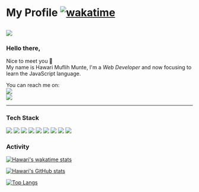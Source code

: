 # My Profile [![wakatime](https://wakatime.com/badge/user/9080e4a2-4bfc-4500-b7b1-082b2c6c5a6b.svg)](https://wakatime.com/@9080e4a2-4bfc-4500-b7b1-082b2c6c5a6b)

<a><img src="https://3.bp.blogspot.com/-C0Vqff9M5kg/VrARw5HUSlI/AAAAAAAAXUE/tPpCuxIeneo/s1600/Omake%2BGif%2BAnime%2B-%2BKoyomimonogatari%2B-%2BEpisode%2B4%2B-%2BSenjougahara%2BYoga.gif" /></a>
---

### Hello there, <br/>

Nice to meet you 👋<br/>
My name is Hawari Muflih Munte, I'm a *Web Developer* and now focusing to learn the JavaScript language.<br/>

You can reach me on:<br/>
<img src="https://img.shields.io/badge/WhatsApp-081265942424-white?logo=whatsapp&style=social" /> <br/>
<img src="https://img.shields.io/badge/Instagram-procodeline.way-white?logo=instagram&style=social"/> <br/>

---

### Tech Stack

<a><img src="https://img.shields.io/badge/HTML-black?style=for-the-badge&logo=html5"/></a>
<a><img src="https://img.shields.io/badge/CSS-black?style=for-the-badge&logo=css3"/></a>
<a><img src="https://img.shields.io/badge/JavaScript-black?style=for-the-badge&logo=javascript"/></a>
<a><img src="https://img.shields.io/badge/ReactJS-black?style=for-the-badge&logo=react"/></a>
<a><img src="https://img.shields.io/badge/UIKit-black?style=for-the-badge&logo=uikit"/></a>
<a><img src="https://img.shields.io/badge/Bootstrap-black?style=for-the-badge&logo=bootstrap"/></a>
<a><img src="https://img.shields.io/badge/NodeJS-black?style=for-the-badge&logo=nodedotjs"/></a>
<a><img src="https://img.shields.io/badge/PHP-black?style=for-the-badge&logo=php"/></a>
<a><img src="https://img.shields.io/badge/MySQL-black?style=for-the-badge&logo=mysql"/></a>

### Activity

[![Hawari's wakatime stats](https://github-readme-stats.vercel.app/api/wakatime?username=hawariMuflihMunte&theme=tokyonight&include_all_commits=true&border_radius=0&hide_border=true)](https://github.com/anuraghazra/github-readme-stats)

[![Hawari's GitHub stats](https://github-readme-stats.vercel.app/api?username=hawariMuflihMunte&theme=tokyonight&count_private=true&include_all_commits=true&show_icons=true&border_radius=0&hide_border=true)]()

[![Top Langs](https://github-readme-stats.vercel.app/api/top-langs/?username=hawariMuflihMunte&layout=compact&theme=tokyonight&border_radius=0&hide_border=true)]()
